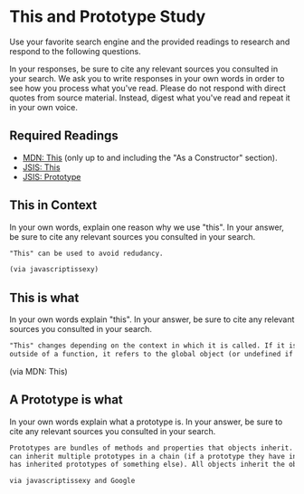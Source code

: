 # This and Prototype Study

Use your favorite search engine and the provided readings to research and
respond to the following questions.

In your responses, be sure to cite any relevant sources you consulted in your
search. We ask you to write responses in your own words in order to see how you
process what you've read. Please do not respond with direct quotes from source
material. Instead, digest what you've read and repeat it in your own voice.

## Required Readings

-   [MDN: This](https://developer.mozilla.org/en-US/docs/Web/JavaScript/Reference/Operators/this)
(only up to and including the "As a Constructor" section).
-   [JSIS: This](http://javascriptissexy.com/understand-javascripts-this-with-clarity-and-master-it/)
-   [JSIS: Prototype](http://javascriptissexy.com/javascript-prototype-in-plain-detailed-language/)

## This in Context

In your own words, explain one reason why we use "this". In your answer, be
sure to cite any relevant sources you consulted in your search.

```md
"This" can be used to avoid redudancy.

(via javascriptissexy)
```

## This is what

In your own words explain "this".  In your answer, be
sure to cite any relevant sources you consulted in your search.

```md
"This" changes depending on the context in which it is called. If it is called
outside of a function, it refers to the global object (or undefined if javascript is in strict mode). If it is a part of a method,it refers to the object the method is called on (even if it was originally part of a prototype and inherited).
```

(via MDN: This)

## A Prototype is what

In your own words explain what a prototype is.  In your answer, be
sure to cite any relevant sources you consulted in your search.

```md
Prototypes are bundles of methods and properties that objects inherit. Objects
can inherit multiple prototypes in a chain (if a prototype they have inherited
has inherited prototypes of something else). All objects inherit the object prototype.

via javascriptissexy and Google
```
